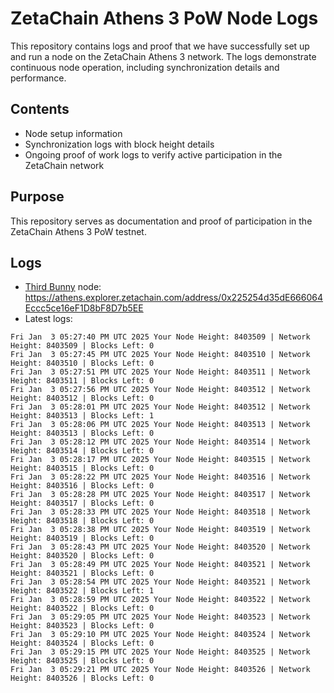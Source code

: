 # ZetaChain Athens 3 PoW Node Logs
This repository contains logs and proof that we have successfully set up and run a node on the ZetaChain Athens 3 network. The logs demonstrate continuous node operation, including synchronization details and performance.

## Contents
- Node setup information
- Synchronization logs with block height details
- Ongoing proof of work logs to verify active participation in the ZetaChain network

## Purpose
This repository serves as documentation and proof of participation in the ZetaChain Athens 3 PoW testnet.

## Logs

- [Third Bunny](https://thirdbunny.xyz/) node: https://athens.explorer.zetachain.com/address/0x225254d35dE666064Eccc5ce16eF1D8bF8D7b5EE
- Latest logs:
```
Fri Jan  3 05:27:40 PM UTC 2025 Your Node Height: 8403509 | Network Height: 8403509 | Blocks Left: 0
Fri Jan  3 05:27:45 PM UTC 2025 Your Node Height: 8403510 | Network Height: 8403510 | Blocks Left: 0
Fri Jan  3 05:27:51 PM UTC 2025 Your Node Height: 8403511 | Network Height: 8403511 | Blocks Left: 0
Fri Jan  3 05:27:56 PM UTC 2025 Your Node Height: 8403512 | Network Height: 8403512 | Blocks Left: 0
Fri Jan  3 05:28:01 PM UTC 2025 Your Node Height: 8403512 | Network Height: 8403513 | Blocks Left: 1
Fri Jan  3 05:28:06 PM UTC 2025 Your Node Height: 8403513 | Network Height: 8403513 | Blocks Left: 0
Fri Jan  3 05:28:12 PM UTC 2025 Your Node Height: 8403514 | Network Height: 8403514 | Blocks Left: 0
Fri Jan  3 05:28:17 PM UTC 2025 Your Node Height: 8403515 | Network Height: 8403515 | Blocks Left: 0
Fri Jan  3 05:28:22 PM UTC 2025 Your Node Height: 8403516 | Network Height: 8403516 | Blocks Left: 0
Fri Jan  3 05:28:28 PM UTC 2025 Your Node Height: 8403517 | Network Height: 8403517 | Blocks Left: 0
Fri Jan  3 05:28:33 PM UTC 2025 Your Node Height: 8403518 | Network Height: 8403518 | Blocks Left: 0
Fri Jan  3 05:28:38 PM UTC 2025 Your Node Height: 8403519 | Network Height: 8403519 | Blocks Left: 0
Fri Jan  3 05:28:43 PM UTC 2025 Your Node Height: 8403520 | Network Height: 8403520 | Blocks Left: 0
Fri Jan  3 05:28:49 PM UTC 2025 Your Node Height: 8403521 | Network Height: 8403521 | Blocks Left: 0
Fri Jan  3 05:28:54 PM UTC 2025 Your Node Height: 8403521 | Network Height: 8403522 | Blocks Left: 1
Fri Jan  3 05:28:59 PM UTC 2025 Your Node Height: 8403522 | Network Height: 8403522 | Blocks Left: 0
Fri Jan  3 05:29:05 PM UTC 2025 Your Node Height: 8403523 | Network Height: 8403523 | Blocks Left: 0
Fri Jan  3 05:29:10 PM UTC 2025 Your Node Height: 8403524 | Network Height: 8403524 | Blocks Left: 0
Fri Jan  3 05:29:15 PM UTC 2025 Your Node Height: 8403525 | Network Height: 8403525 | Blocks Left: 0
Fri Jan  3 05:29:21 PM UTC 2025 Your Node Height: 8403526 | Network Height: 8403526 | Blocks Left: 0
```
